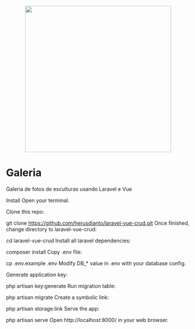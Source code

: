 <p align="center"><a href="https://laravel.com" target="_blank"><img src="https://raw.githubusercontent.com/laravel/art/master/logo-lockup/5%20SVG/2%20CMYK/1%20Full%20Color/laravel-logolockup-cmyk-red.svg" width="400"></a></p>

# Galeria
Galeria de fotos de esculturas usando Laravel e Vue


Install
Open your terminal.

Clone this repo:

 git clone https://github.com/herusdianto/laravel-vue-crud.git
Once finished, change directory to laravel-vue-crud:

 cd laravel-vue-crud
Install all laravel dependencies:

 composer install
Copy .env file:

 cp .env.example .env
Modify DB_* value in .env with your database config.

Generate application key:

 php artisan key:generate
Run migration table:

 php artisan migrate
Create a symbolic link:

 php artisan storage:link
Serve the app:

php artisan serve
Open http://localhost:8000/ in your web browser.
